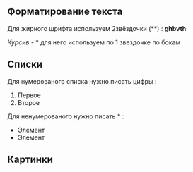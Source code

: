 ## Форматирование текста

Для жирного шрифта используем 2звёздочки (**) : **ghbvth**

*Курсив* - * для него используем по 1 звездочке по бокам

## Списки

Для нумерованого списка нужно писать цифры :
1. Первое
2. Второе

Для ненумерованого нужно писать * :
* Элемент
* Элемент
## Картинки   